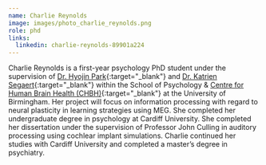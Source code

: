 ```yaml
---
name: Charlie Reynolds
image: images/photo_charlie_reynolds.png
role: phd
links:
  linkedin: charlie-reynolds-89901a224
---
```


Charlie Reynolds is a first-year psychology PhD student under the supervision of [Dr. Hyojin Park](https://www.neureca.org/team/){:target="_blank"} and [Dr. Katrien Segaert](https://katriensegaert.com/){:target="_blank"} within the School of Psychology & [Centre for Human Brain Health (CHBH)](https://www.birmingham.ac.uk/research/centre-for-human-brain-health/index.aspx){:target="_blank"} at the University of Birmingham. Her project will focus on information processing with regard to neural plasticity in learning strategies using MEG.
She completed her undergraduate degree in psychology at Cardiff University. She completed her dissertation under the supervision of Professor John Culling in auditory processing using cochlear implant simulations. Charlie continued her studies with Cardiff University and completed a master’s degree in psychiatry.
